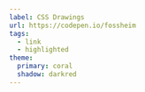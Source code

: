 ```yaml
---
label: CSS Drawings
url: https://codepen.io/fossheim
tags:
  - link
  - highlighted
theme:
  primary: coral
  shadow: darkred
---
```

